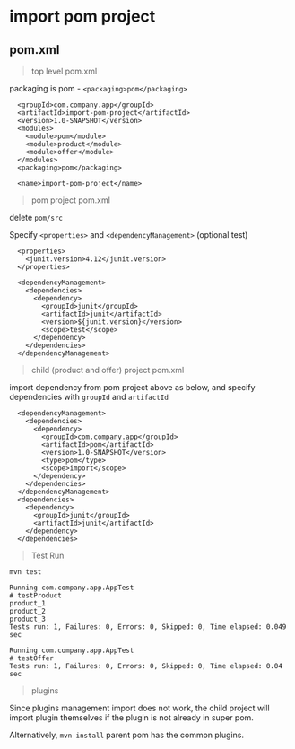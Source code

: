 # import pom project

## pom.xml

> top level pom.xml

packaging is pom - `<packaging>pom</packaging>`

```
  <groupId>com.company.app</groupId>
  <artifactId>import-pom-project</artifactId>
  <version>1.0-SNAPSHOT</version>
  <modules>
    <module>pom</module>
    <module>product</module>
    <module>offer</module>
  </modules>
  <packaging>pom</packaging>

  <name>import-pom-project</name>
```

> pom project pom.xml

delete `pom/src`

Specify `<properties>` and `<dependencyManagement>` (optional <scope>test</scope>)

```
  <properties>
    <junit.version>4.12</junit.version>
  </properties>

  <dependencyManagement>
    <dependencies>
      <dependency>
        <groupId>junit</groupId>
        <artifactId>junit</artifactId>
        <version>${junit.version}</version>
        <scope>test</scope>
      </dependency>
    </dependencies>
  </dependencyManagement>
```

> child (product and offer) project pom.xml

import dependency from pom project above as below, and specify dependencies with `groupId` and `artifactId`

```
  <dependencyManagement>
    <dependencies>
      <dependency>
        <groupId>com.company.app</groupId>
        <artifactId>pom</artifactId>
        <version>1.0-SNAPSHOT</version>
        <type>pom</type>
        <scope>import</scope>
      </dependency>
    </dependencies>
  </dependencyManagement>
  <dependencies>
    <dependency>
      <groupId>junit</groupId>
      <artifactId>junit</artifactId>
    </dependency>
  </dependencies>
```

> Test Run

`mvn test`

```
Running com.company.app.AppTest
# testProduct
product_1
product_2
product_3
Tests run: 1, Failures: 0, Errors: 0, Skipped: 0, Time elapsed: 0.049 sec

Running com.company.app.AppTest
# testOffer
Tests run: 1, Failures: 0, Errors: 0, Skipped: 0, Time elapsed: 0.04 sec
```

> plugins

Since plugins management import does not work, 
the child project will import plugin themselves if the plugin is not already in super pom.

Alternatively, `mvn install` parent pom has the common plugins.
